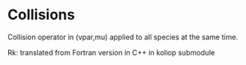 # Collisions 

Collision operator in (vpar,mu) applied to all species at the same time.

Rk: translated from Fortran version in C++ in koliop submodule
